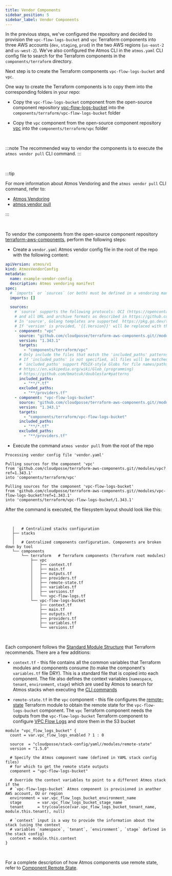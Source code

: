 ```yaml
---
title: Vendor Components
sidebar_position: 5
sidebar_label: Vendor Components
---
```


In the previous steps, we've configured the repository and decided to provision the `vpc-flow-logs-bucket` and `vpc` Terraform
components into three AWS accounts (`dev`, `staging`, `prod`) in the two AWS regions (`us-east-2` and `us-west-2`).
We've also configured the Atmos CLI in the `atmos.yaml` CLI config file to search for the Terraform components in
the `components/terraform` directory.

Next step is to create the Terraform components `vpc-flow-logs-bucket` and `vpc`.

One way to create the Terraform components is to copy them into the corresponding folders in your repo:

- Copy the `vpc-flow-logs-bucket` component from the open-source component repository
  [vpc-flow-logs-bucket](https://github.com/cloudposse/terraform-aws-components/tree/main/modules/vpc-flow-logs-bucket)
  into the `components/terraform/vpc-flow-logs-bucket` folder

- Copy the `vpc` component from the open-source component repository
  [vpc](https://github.com/cloudposse/terraform-aws-components/tree/main/modules/vpc)
  into the `components/terraform/vpc` folder

<br/>

:::note
The recommended way to vendor the components is to execute the `atmos vendor pull` CLI command.
:::

<br/>

:::tip

For more information about Atmos Vendoring and the `atmos vendor pull` CLI command, refer to:

- [Atmos Vendoring](/core-concepts/vendoring)
- [atmos vendor pull](/cli/commands/vendor/pull)

:::

<br/>

To vendor the components from the open-source component repository [terraform-aws-components](https://github.com/cloudposse/terraform-aws-components),
perform the following steps:

- Create a `vendor.yaml` Atmos vendor config file in the root of the repo with the following content:

```yaml title="vendor.yaml"
apiVersion: atmos/v1
kind: AtmosVendorConfig
metadata:
  name: example-vendor-config
  description: Atmos vendoring manifest
spec:
  # `imports` or `sources` (or both) must be defined in a vendoring manifest
  imports: []

  sources:
    # `source` supports the following protocols: OCI (https://opencontainers.org), Git, Mercurial, HTTP, HTTPS, Amazon S3, Google GCP,
    # and all URL and archive formats as described in https://github.com/hashicorp/go-getter.
    # In 'source', Golang templates are supported  https://pkg.go.dev/text/template.
    # If 'version' is provided, '{{.Version}}' will be replaced with the 'version' value before pulling the files from 'source'.
    - component: "vpc"
      source: "github.com/cloudposse/terraform-aws-components.git//modules/vpc?ref={{.Version}}"
      version: "1.343.1"
      targets:
        - "components/terraform/vpc"
      # Only include the files that match the 'included_paths' patterns.
      # If 'included_paths' is not specified, all files will be matched except those that match the patterns from 'excluded_paths'.
      # 'included_paths' support POSIX-style Globs for file names/paths (double-star `**` is supported).
      # https://en.wikipedia.org/wiki/Glob_(programming)
      # https://github.com/bmatcuk/doublestar#patterns
      included_paths:
        - "**/*.tf"
      excluded_paths:
        - "**/providers.tf"
    - component: "vpc-flow-logs-bucket"
      source: "github.com/cloudposse/terraform-aws-components.git//modules/vpc-flow-logs-bucket?ref={{.Version}}"
      version: "1.343.1"
      targets:
        - "components/terraform/vpc-flow-logs-bucket"
      included_paths:
        - "**/*.tf"
      excluded_paths:
        - "**/providers.tf"
```

- Execute the command `atmos vendor pull` from the root of the repo

```text
Processing vendor config file 'vendor.yaml'

Pulling sources for the component 'vpc' 
from 'github.com/cloudposse/terraform-aws-components.git//modules/vpc?ref=1.343.1' 
into 'components/terraform/vpc'

Pulling sources for the component 'vpc-flow-logs-bucket' 
from 'github.com/cloudposse/terraform-aws-components.git//modules/vpc-flow-logs-bucket?ref=1.343.1' 
into 'components/terraform/vpc-flow-logs-bucket/1.343.1'
```

After the command is executed, the filesystem layout should look like this:

<br/>

```console
   │   # Centralized stacks configuration
   ├── stacks
   │  
   │   # Centralized components configuration. Components are broken down by tool
   └── components
       └── terraform   # Terraform components (Terraform root modules)
           ├── vpc
           │   ├── context.tf
           │   ├── main.tf
           │   ├── outputs.tf
           │   ├── providers.tf
           │   ├── remote-state.tf
           │   ├── variables.tf
           │   ├── versions.tf
           │   └── vpc-flow-logs.tf
           └── vpc-flow-logs-bucket
               ├── context.tf
               ├── main.tf
               ├── outputs.tf
               ├── providers.tf
               ├── variables.tf
               └── versions.tf
```

<br/>

Each component follows the [Standard Module Structure](https://developer.hashicorp.com/terraform/language/modules/develop/structure) that Terraform
recommends. There are a few additions:

- `context.tf` - this file contains all the common variables that Terraform modules and components consume (to make the component's `variables.tf`
  file DRY). This is a standard file that is copied into each component. The file also defines the context
  variables (`namespace`, `tenant`, `environment`, `stage`) which are used by Atmos to search for Atmos stacks when executing
  the [CLI commands](/cli/cheatsheet)

- `remote-state.tf` in the `vpc` component - this file configures the
  [remote-state](https://github.com/cloudposse/terraform-yaml-stack-config/tree/main/modules/remote-state) Terraform module to obtain the remote state
  for the `vpc-flow-logs-bucket` component. The `vpc` Terraform component needs the outputs from the `vpc-flow-logs-bucket` Terraform component to
  configure [VPC Flow Logs](https://docs.aws.amazon.com/vpc/latest/userguide/flow-logs.html) and store them in the S3 bucket

```hcl title="components/terraform/vpc/remote-state.tf"
module "vpc_flow_logs_bucket" {
  count = var.vpc_flow_logs_enabled ? 1 : 0

  source  = "cloudposse/stack-config/yaml//modules/remote-state"
  version = "1.5.0"

  # Specify the Atmos component name (defined in YAML stack config files) 
  # for which to get the remote state outputs
  component = "vpc-flow-logs-bucket"

  # Override the context variables to point to a different Atmos stack if the 
  # `vpc-flow-logs-bucket` Atmos component is provisioned in another AWS account, OU or region
  environment = var.vpc_flow_logs_bucket_environment_name
  stage       = var.vpc_flow_logs_bucket_stage_name
  tenant      = try(coalesce(var.vpc_flow_logs_bucket_tenant_name, module.this.tenant), null)

  # `context` input is a way to provide the information about the stack (using the context
  # variables `namespace`, `tenant`, `environment`, `stage` defined in the stack config)
  context = module.this.context
}
```

<br/>

For a complete description of how Atmos components use remote state, refer to [Component Remote State](/core-concepts/components/remote-state).
